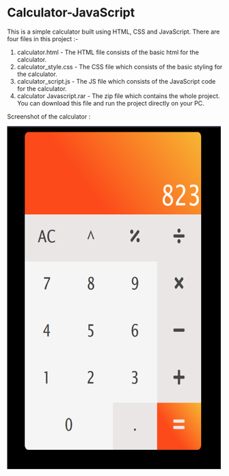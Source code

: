 # Calculator-JavaScript
This is a simple calculator built using HTML, CSS and JavaScript. There are four files in this project :-
1. calculator.html - The HTML file consists of the basic html for the calculator.
2. calculator_style.css - The CSS file which consists of the basic styling for the calculator.
3. calculator_script.js - The JS file which consists of the JavaScript code for the calculator.
4. calculator Javascript.rar - The zip file which contains the whole project. You can download this file and run the project directly on your PC.

Screenshot of the calculator : 

<img src="https://raw.githubusercontent.com/rajarshisg/Calculator-JavaScript/master/Calculator%20JavaScript/Screenshots/Capture.PNG" width="500px" height="800px">
